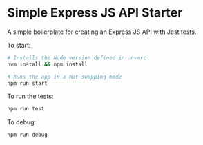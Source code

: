 # Simple Express JS API Starter

A simple boilerplate for creating an Express JS API with Jest tests.

To start:

```bash
# Installs the Node version defined in .nvmrc
nvm install && npm install

# Runs the app in a hot-swapping mode
npm run start
```

To run the tests:

```bash
npm run test
```

To debug:

```bash
npm run debug
```
